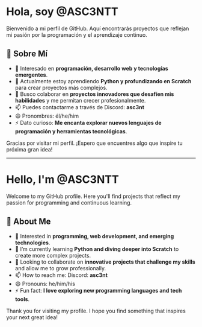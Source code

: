 # Hola, soy @ASC3NTT

Bienvenido a mi perfil de GitHub. Aquí encontrarás proyectos que reflejan mi pasión por la programación y el aprendizaje continuo.

## 🚀 Sobre Mí
- 👀 Interesado en **programación, desarrollo web y tecnologías emergentes**.
- 🌱 Actualmente estoy aprendiendo **Python y profundizando en Scratch** para crear proyectos más complejos.
- 💞️ Busco colaborar en **proyectos innovadores que desafíen mis habilidades** y me permitan crecer profesionalmente.
- 📫 Puedes contactarme a través de Discord: **asc3nt**
- 😄 Pronombres: él/he/him
- ⚡ Dato curioso: **Me encanta explorar nuevos lenguajes de programación y herramientas tecnológicas**.


Gracias por visitar mi perfil. ¡Espero que encuentres algo que inspire tu próxima gran idea!

______________________________________________________________________________________

# Hello, I'm @ASC3NTT

Welcome to my GitHub profile. Here you'll find projects that reflect my passion for programming and continuous learning.

## 🚀 About Me
- 👀 Interested in **programming, web development, and emerging technologies**.
- 🌱 I’m currently learning **Python and diving deeper into Scratch** to create more complex projects.
- 💞️ Looking to collaborate on **innovative projects that challenge my skills** and allow me to grow professionally.
- 📫 How to reach me: Discord: **asc3nt**
- 😄 Pronouns: he/him/his
- ⚡ Fun fact: **I love exploring new programming languages and tech tools**.


Thank you for visiting my profile. I hope you find something that inspires your next great idea!

